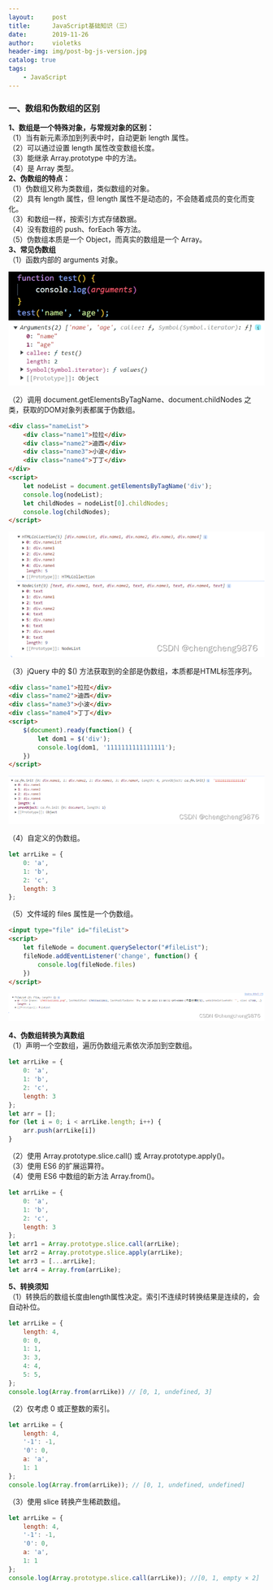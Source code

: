 ```yaml
---
layout:     post
title:      JavaScript基础知识（三）
date:       2019-11-26
author:     violetks
header-img: img/post-bg-js-version.jpg
catalog: true
tags:
    - JavaScript
---
```


### 一、数组和伪数组的区别
**1、数组是一个特殊对象，与常规对象的区别：**<br>
（1）当有新元素添加到列表中时，自动更新 length 属性。<br>
（2）可以通过设置 length 属性改变数组长度。<br>
（3）能继承 Array.prototype 中的方法。<br>
（4）是 Array 类型。<br>
**2、伪数组的特点：**<br>
（1）伪数组又称为类数组，类似数组的对象。<br>
（2）具有 length 属性，但 length 属性不是动态的，不会随着成员的变化而变化。<br>
（3）和数组一样，按索引方式存储数据。<br>
（4）没有数组的 push、forEach 等方法。<br>
（5）伪数组本质是一个 Object，而真实的数组是一个 Array。<br>
**3、常见伪数组**<br>
（1）函数内部的 arguments 对象。<br>

![arguments.jpg](/instructPic/arguments.jpg)

（2）调用 document.getElementsByTagName、document.childNodes 之类，获取的DOM对象列表都属于伪数组。<br>
```html
<div class="nameList">
    <div class="name1">拉拉</div>
    <div class="name2">迪西</div>
    <div class="name3">小波</div>
    <div class="name4">丁丁</div>
</div>
<script>
    let nodeList = document.getElementsByTagName('div');
    console.log(nodeList);
    let childNodes = nodeList[0].childNodes;
    console.log(childNodes);
</script>
```

![DOMNodes.png](/instructPic/DOMNodes.png)

（3）jQuery 中的 $() 方法获取到的全部是伪数组，本质都是HTML标签序列。<br>
```html
<div class="name1">拉拉</div>
<div class="name2">迪西</div>
<div class="name3">小波</div>
<div class="name4">丁丁</div>
<script>
    $(document).ready(function() {
        let dom1 = $('div');
        console.log(dom1, '1111111111111111');
    })
</script>
```

![jQueryList.png](/instructPic/jQueryList.png)

（4）自定义的伪数组。<br>
```javascript
let arrLike = {
    0: 'a',
    1: 'b',
    2: 'c',
    length: 3
};
```

（5）文件域的 files 属性是一个伪数组。<br>
```html
<input type="file" id="fileList">
<script>
    let fileNode = document.querySelector("#fileList");
    fileNode.addEventListener('change', function() {
        console.log(fileNode.files)
    })
</script>
```

![fileList.png](/instructPic/fileList.png)

**4、伪数组转换为真数组**<br>
（1）声明一个空数组，遍历伪数组元素依次添加到空数组。<br>
```javascript
let arrLike = {
    0: 'a',
    1: 'b',
    2: 'c',
    length: 3
};
let arr = [];
for (let i = 0; i < arrLike.length; i++) {
    arr.push(arrLike[i])
}
```

（2）使用 Array.prototype.slice.call() 或 Array.prototype.apply()。<br>
（3）使用 ES6 的扩展运算符。<br>
（4）使用 ES6 中数组的新方法 Array.from()。<br>
```javascript
let arrLike = {
    0: 'a',
    1: 'b',
    2: 'c',
    length: 3
};
let arr1 = Array.prototype.slice.call(arrLike);
let arr2 = Array.prototype.slice.apply(arrLike);
let arr3 = [...arrLike];
let arr4 = Array.from(arrLike);
```
**5、转换须知**<br>
（1）转换后的数组长度由length属性决定。索引不连续时转换结果是连续的，会自动补位。<br>
```javascript
let arrLike = {
    length: 4,
    0: 0,
    1: 1,
    3: 3,
    4: 4,
    5: 5,
};
console.log(Array.from(arrLike)) // [0, 1, undefined, 3]
```

（2）仅考虑 0 或正整数的索引。<br>
```javascript
let arrLike = {
    length: 4,
    '-1': -1,
    '0': 0,
    a: 'a',
    1: 1
};
console.log(Array.from(arrLike)); // [0, 1, undefined, undefined]
```

（3）使用 slice 转换产生稀疏数组。<br>
```javascript
let arrLike = {
    length: 4,
    '-1': -1,
    '0': 0,
    a: 'a',
    1: 1
};
console.log(Array.prototype.slice.call(arrLike)); //[0, 1, empty × 2]
```